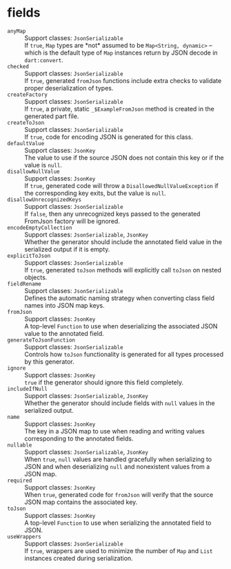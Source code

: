 # fields

<dl>
  <dt><code>anyMap</code></dt>
  <dd>
     Support classes: <code>JsonSerializable</code><br>
     If <code>true</code>, <code>Map</code> types are *not* assumed to be <code>Map&lt;String, dynamic&gt;</code> – which is the default type of <code>Map</code> instances return by JSON decode in <code>dart:convert</code>.
  </dd>
  <dt><code>checked</code></dt>
  <dd>
     Support classes: <code>JsonSerializable</code><br>
     If <code>true</code>, generated <code>fromJson</code> functions include extra checks to validate proper deserialization of types.
  </dd>
  <dt><code>createFactory</code></dt>
  <dd>
     Support classes: <code>JsonSerializable</code><br>
     If <code>true</code>, a private, static <code>_$ExampleFromJson</code> method is created in the generated part file.
  </dd>
  <dt><code>createToJson</code></dt>
  <dd>
     Support classes: <code>JsonSerializable</code><br>
     If <code>true</code>, code for encoding JSON is generated for this class.
  </dd>
  <dt><code>defaultValue</code></dt>
  <dd>
     Support classes: <code>JsonKey</code><br>
     The value to use if the source JSON does not contain this key or if the value is <code>null</code>.
  </dd>
  <dt><code>disallowNullValue</code></dt>
  <dd>
     Support classes: <code>JsonKey</code><br>
     If <code>true</code>, generated code will throw a <code>DisallowedNullValueException</code> if the corresponding key exits, but the value is <code>null</code>.
  </dd>
  <dt><code>disallowUnrecognizedKeys</code></dt>
  <dd>
     Support classes: <code>JsonSerializable</code><br>
     If <code>false</code>, then any unrecognized keys passed to the generated FromJson factory will be ignored.
  </dd>
  <dt><code>encodeEmptyCollection</code></dt>
  <dd>
     Support classes: <code>JsonSerializable</code>, <code>JsonKey</code><br>
     Whether the generator should include the annotated field value in the serialized output if it is empty.
  </dd>
  <dt><code>explicitToJson</code></dt>
  <dd>
     Support classes: <code>JsonSerializable</code><br>
     If <code>true</code>, generated <code>toJson</code> methods will explicitly call <code>toJson</code> on nested objects.
  </dd>
  <dt><code>fieldRename</code></dt>
  <dd>
     Support classes: <code>JsonSerializable</code><br>
     Defines the automatic naming strategy when converting class field names into JSON map keys.
  </dd>
  <dt><code>fromJson</code></dt>
  <dd>
     Support classes: <code>JsonKey</code><br>
     A top-level <code>Function</code> to use when deserializing the associated JSON value to the annotated field.
  </dd>
  <dt><code>generateToJsonFunction</code></dt>
  <dd>
     Support classes: <code>JsonSerializable</code><br>
     Controls how <code>toJson</code> functionality is generated for all types processed by this generator.
  </dd>
  <dt><code>ignore</code></dt>
  <dd>
     Support classes: <code>JsonKey</code><br>
     <code>true</code> if the generator should ignore this field completely.
  </dd>
  <dt><code>includeIfNull</code></dt>
  <dd>
     Support classes: <code>JsonSerializable</code>, <code>JsonKey</code><br>
     Whether the generator should include fields with <code>null</code> values in the serialized output.
  </dd>
  <dt><code>name</code></dt>
  <dd>
     Support classes: <code>JsonKey</code><br>
     The key in a JSON map to use when reading and writing values corresponding to the annotated fields.
  </dd>
  <dt><code>nullable</code></dt>
  <dd>
     Support classes: <code>JsonSerializable</code>, <code>JsonKey</code><br>
     When <code>true</code>, <code>null</code> values are handled gracefully when serializing to JSON and when deserializing <code>null</code> and nonexistent values from a JSON map.
  </dd>
  <dt><code>required</code></dt>
  <dd>
     Support classes: <code>JsonKey</code><br>
     When <code>true</code>, generated code for <code>fromJson</code> will verify that the source JSON map contains the associated key.
  </dd>
  <dt><code>toJson</code></dt>
  <dd>
     Support classes: <code>JsonKey</code><br>
     A top-level <code>Function</code> to use when serializing the annotated field to JSON.
  </dd>
  <dt><code>useWrappers</code></dt>
  <dd>
     Support classes: <code>JsonSerializable</code><br>
     If <code>true</code>, wrappers are used to minimize the number of <code>Map</code> and <code>List</code> instances created during serialization.
  </dd>
</dl>
